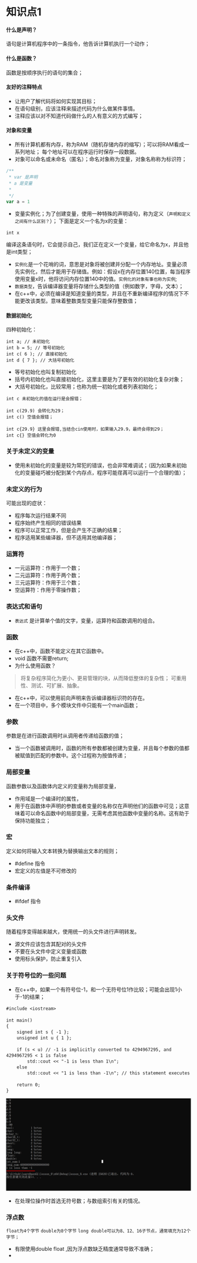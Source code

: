 # 知识点1
#### 什么是声明？
语句是计算机程序中的一条指令，他告诉计算机执行一个动作；
#### 什么是函数？
函数是按顺序执行的语句的集合；
#### 友好的注释特点
- 让用户了解代码将如何实现其目标；
- 在语句级别，应该注释来描述代码为什么做某件事情。
- 注释应该以对不知道代码做什么的人有意义的方式编写；
#### 对象和变量
- 所有计算机都有内存，称为RAM（随机存储内存的缩写）；可以将RAM看成一系列地址；
每个地址可以在程序运行时保存一段数据。
- 对象可以命名或未命名（匿名）；命名对象称为变量，对象名称称为标识符；
```javascript
/**
 * var 是声明
 * a 是变量
 * 
 */
var a = 1

```
- 变量实例化；为了创建变量，使用一种特殊的声明语句，称为定义（`声明和定义之间有什么区别？`）；
下面是定义一个名为x的变量：
```
int x
```
编译这条语句时，它会提示自己，我们正在定义一个变量，给它命名为x，并且他是int类型；
- `实例化`是一个花哨的词，意思是对象将被创建并分配一个内存地址。变量必须先实例化，然后才能用于存储值。例如：假设x在内存位置140位置，每当程序使用变量x时，他将访问内存位置140中的值。`实例化的对象有事也称为实例`;
- `数据类型`，告诉编译器变量将存储什么类型的值（例如数字，字母，文本）；
- 在c++中，必须在编译是知道变量的类型，并且在不重新编译程序的情况下不能更改该类型。意味着整数类型变量只能保存整数值；


#### 数据初始化
四种初始化：
```text
int a; // 未初始化
int b = 5; // 等号初始化
int c( 6 ); // 直接初始化
int d { 7 }; // 大括号初始化
```
- 等号初始化也叫复制初始化
- 括号内初始化也叫直接初始化，这里主要是为了更有效的初始化复杂对象；
- 大括号初始化，比较常用；也称为统一初始化或者列表初始化；
```text
int c 未初始化的值在运行是会报错；

int c(29.9) 会转化为29；
int c() 空值会报错；

int c{29.9} 这里会报错,当结合cin使用时，如果输入29.9，最终会得到29；
int c{} 空值会转化为0
```

### 关于未定义的变量
- 使用未初始化的变量是较为常犯的错误，也会非常难调试；（因为如果未初始化的变量碰巧被分配到某个内存点，程序可能荏苒可以运行一个合理的值）；
### 未定义的行为
可能出现的症状：
- 程序每次运行结果不同
- 程序始终产生相同的错误结果
- 程序可以正常工作，但是会产生不正确的结果；
- 程序适用某些编译器，但不适用其他编译器；
### 运算符
- 一元运算符：作用于一个数；
- 二元运算符：作用于两个数；
- 三元运算符：作用于三个数；
- 空运算符：作用于零操作数；

### 表达式和语句
- `表达式` 是计算单个值的文字，变量，运算符和函数调用的组合。

### 函数
- 在c++中，函数不能定义在其它函数中。
- void 函数不需要return;
- 为什么使用函数？
> 将复杂程序简化为更小、更易管理的块，从而降低整体的复杂性；
> 可重用性、测试、可扩展、抽象。
- 在c++中，可以使用前向声明来告诉编译器标识符的存在。
- 在一个项目中，多个模块文件中只能有一个main函数；
### 参数
参数是在进行函数调用时从调用者传递给函数的值；
- 当一个函数被调用时，函数的所有参数都被创建为变量，并且每个参数的值都被赋值到匹配的参数中。这个过程称为按值传递；
### 局部变量
函数参数以及函数体内定义的变量称为局部变量，
- 作用域是一个编译时的属性，
- 用于在函数体中声明的参数或者变量的名称仅在声明他们的函数中可见；这意味着可以命名函数中的局部变量，无需考虑其他函数中变量的名称。这有助于保持功能独立；


### 宏
定义如何将输入文本转换为替换输出文本的规则；
- #define 指令
- 宏定义的左值是不可修改的
### 条件编译
- #ifdef 指令
### 头文件
随着程序变得越来越大，使用统一的头文件进行声明转发。
- 源文件应该包含其配对的头文件
- 不要在头文件中定义变量或函数
- 使用标头保护，防止重复引入

### 关于符号位的一些问题
- 在c++中，如果一个有符号位-1，和一个无符号位1作比较；可能会出现1小于-1的结果；

`````text
#include <iostream>

int main()
{
    signed int s { -1 };
    unsigned int u { 1 };

    if (s < u) // -1 is implicitly converted to 4294967295, and 4294967295 < 1 is false
        std::cout << "-1 is less than 1\n";
    else
        std::cout << "1 is less than -1\n"; // this statement executes

    return 0;
}
`````
![img.png](img/img2.png)
- 在处理位操作时首选无符号数；与数组索引有关的情况。
### 浮点数
`float为4个字节` `double为8个字节` `long double可以为8、12、16子节点，通常填充为12个字节；`
- 有限使用double float ,因为浮点数缺乏精度通常导致不准确；
- 